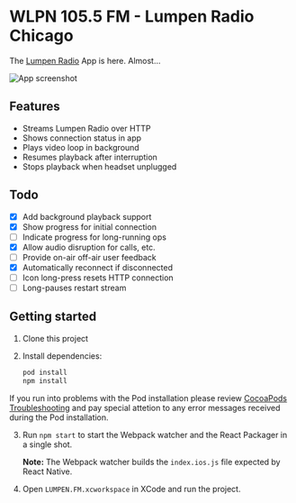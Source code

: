# WLPN 105.5 FM - Lumpen Radio Chicago

The [Lumpen Radio](http://lumpenradio.com) App is here. Almost...

![App screenshot](https://github.com/jhabdas/lumpen-radio/blob/master/screenshot.png)

## Features

- Streams Lumpen Radio over HTTP
- Shows connection status in app
- Plays video loop in background
- Resumes playback after interruption
- Stops playback when headset unplugged

## Todo

- [x] Add background playback support
- [x] Show progress for initial connection
- [ ] Indicate progress for long-running ops
- [x] Allow audio disruption for calls, etc.
- [ ] Provide on-air off-air user feedback
- [x] Automatically reconnect if disconnected
- [ ] Icon long-press resets HTTP connection
- [ ] Long-pauses restart stream

## Getting started

1. Clone this project
2. Install dependencies:

    ```sh
    pod install
    npm install
    ```

If you run into problems with the Pod installation please review [CocoaPods Troubleshooting](https://guides.cocoapods.org/using/troubleshooting.html) and pay special attetion to any error messages received during the Pod installation.

3. Run `npm start` to start the Webpack watcher and the React Packager in a single shot.

   **Note:** The Webpack watcher builds the `index.ios.js` file expected by React Native.

4. Open `LUMPEN.FM.xcworkspace` in XCode and run the project.
